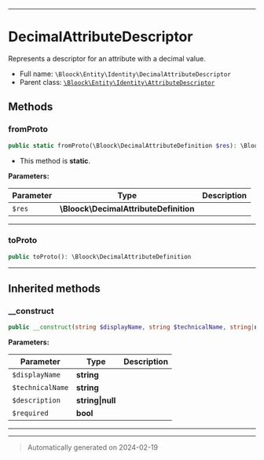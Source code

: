 ***

# DecimalAttributeDescriptor

Represents a descriptor for an attribute with a decimal value.



* Full name: `\Bloock\Entity\Identity\DecimalAttributeDescriptor`
* Parent class: [`\Bloock\Entity\Identity\AttributeDescriptor`](./AttributeDescriptor.md)




## Methods


### fromProto



```php
public static fromProto(\Bloock\DecimalAttributeDefinition $res): \Bloock\Entity\Identity\DecimalAttributeDescriptor
```



* This method is **static**.




**Parameters:**

| Parameter | Type | Description |
|-----------|------|-------------|
| `$res` | **\Bloock\DecimalAttributeDefinition** |  |





***

### toProto



```php
public toProto(): \Bloock\DecimalAttributeDefinition
```












***


## Inherited methods


### __construct



```php
public __construct(string $displayName, string $technicalName, string|null $description, bool $required): mixed
```








**Parameters:**

| Parameter | Type | Description |
|-----------|------|-------------|
| `$displayName` | **string** |  |
| `$technicalName` | **string** |  |
| `$description` | **string&#124;null** |  |
| `$required` | **bool** |  |





***


***
> Automatically generated on 2024-02-19
